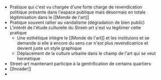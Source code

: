 - Pratique qui c'est vu chargée d'une forte charge de revendication politique présente dans l'espace publique mais désormais en totale légitimisation dans le [[Monde de l'art]]
- Pratique souvent rallier au vandalisme (dégradation de bien public)
- L'intérêt de l'étude culturelle du Street-art s'est vu légitimer cette pratique
	- Une esthétique intègre le [[Monde de l'art]] et les instituions et se demande si elle à encore du sens car n'est plus revendicatrice et devient juste un style graphique
	- Déplacement de la culture urbaine dans le champ de l'art qui se veut hermétique
- Street-art maintenant participe à la gentrification de certains quartiers
- [[Invader]]
-
